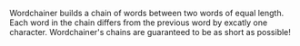 Wordchainer builds a chain of words between two words of equal length. Each word in the chain differs from the previous word by excatly one character. Wordchainer's chains are guaranteed to be as short as possible!
